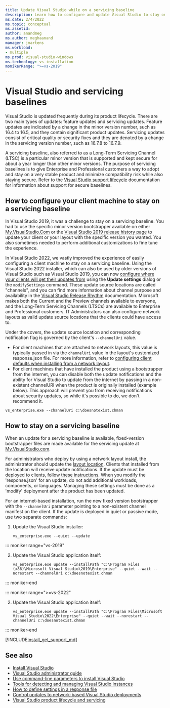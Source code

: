 ```yaml
---
title: Update Visual Studio while on a servicing baseline
description: Learn how to configure and update Visual Studio to stay on a servicing baseline.
ms.date: 2/4/2022
ms.topic: conceptual
ms.assetid: 
author: anandmeg
ms.author: meghaanand
manager: jmartens
ms.workload:
- multiple
ms.prod: visual-studio-windows
ms.technology: vs-installation
monikerRange: ">=vs-2019"
---
```

# Visual Studio and servicing baselines

Visual Studio is updated frequently during its product lifecycle. There are two main types of updates: feature updates and servicing updates. Feature updates are indicated by a change in the minor version number, such as 16.4 to 16.5, and they contain significant product updates. Servicing updates consist of critical quality or security fixes and they are denoted by a change in the servicing version number, such as 16.7.8 to 16.7.9. 

A servicing baseline, also referred to as a Long-Term Servicing Channel (LTSC) is a particular minor version that is supported and kept secure for about a year longer than other minor versions. The purpose of servicing baselines is to give Enterprise and Professional customers a way to adopt and stay on a very stable product and minimize compatibility risk while also staying secure. Refer to the [Visual Studio support lifecycle](/visualstudio/productinfo/vs-servicing) documentation for information about support for secure baselines.

## How to configure your client machine to stay on a servicing baseline

In Visual Studio 2019, it was a challenge to stay on a servicing baseline. You had to use the specific minor version bootstrapper available on either [My.VisualStudio.Com](https://my.visualstudio.com/Downloads) or the [Visual Studio 2019 release history page](/visualstudio/releases/2019/history) to update your client or your layout with the specific version you wanted. You also sometimes needed to perform additional customizations to fine tune the experience.  

In Visual Studio 2022, we vastly improved the experience of easily configuring a client machine to stay on a servicing baseline. Using the Visual Studio 2022 installer, which can also be used by older versions of Visual Studio such as Visual Studio 2019, you can now [configure where your clients will get their updates from](/visualstudio/install/update-visual-studio?view=vs-2022#configure-source-location-of-updates-1) using the **Update settings** dialog or the `modifySettings` command. These update source locations are called "channels", and you can find more information about channel purpose and availability in the [Visual Studio Release Rhythm](/visualstudio/productinfo/release-rhythm) documentation. Microsoft makes both the Current and the Preview channels available to everyone, and the Long-Term Servicing Channels (LTSCs) are available to Enterprise and Professional customers. IT Administrators can also configure network layouts as valid update source locations that the clients could have access to. 

Under the covers, the update source location and corresponding notification flag is governed by the client's `--channelUri` value. 
   - For client machines that are attached to network layouts, this value is typically passed in via the `channelUri` value in the layout's customized response.json file. For more information, refer to [configuring client defaults when installing from a network layout](/visualstudio/install/create-a-network-installation-of-visual-studio?#configure-initial-client-installation-defaults-for-this-layout).
   - For client machines that have installed the product using a bootstrapper from the internet, you can disable both the update notifications and the ability for Visual Studio to update from the internet by passing in a non-existent channelURI when the product is originally installed (example below). This approach will prevent you from receiving notifications about security updates, so while it's possible to do, we don't recommend it.
   
```shell
vs_enterprise.exe --channelUri c:\doesnotexist.chman
```

## How to stay on a servicing baseline

When an update for a servicing baseline is available, fixed-version bootstrapper files are made available for the servicing update at [My.VisualStudio.com](https://my.visualstudio.com/Downloads?q=visual%20studio%202019%20version%2016.0).

For administrators who deploy by using a network layout install, the administrator should update the [layout location](create-a-network-installation-of-visual-studio.md#update-or-modify-your-layout). Clients that installed from the location will receive update notifications. If the update must be deployed to clients, follow [these instructions](update-a-network-installation-of-visual-studio.md). When you modify the 'response.json' for an update, do not add additional workloads, components, or languages. Managing these settings must be done as a 'modify' deployment after the product has been updated.

For an internet-based installation, run the new fixed version bootstrapper with the `--channelUri` parameter pointing to a non-existent channel manifest on the client. If the update is deployed in quiet or passive mode, use two separate commands:

1. Update the Visual Studio installer:

    ```shell
    vs_enterprise.exe --quiet --update
    ```

::: moniker range="vs-2019"
 
2. Update the Visual Studio application itself:
    ```shell
    vs_enterprise.exe update --installPath "C:\Program Files (x86)\Microsoft Visual Studio\2019\Enterprise" --quiet --wait --norestart --channelUri c:\doesnotexist.chman
    ```

::: moniker-end

::: moniker range=">=vs-2022"

2. Update the Visual Studio application itself:
    ```shell
    vs_enterprise.exe update --installPath "C:\Program Files\Microsoft Visual Studio\2022\Enterprise" --quiet --wait --norestart --channelUri c:\doesnotexist.chman
    ```

::: moniker-end

[!INCLUDE[install_get_support_md](includes/install_get_support_md.md)]

## See also

* [Install Visual Studio](install-visual-studio.md)
* [Visual Studio administrator guide](visual-studio-administrator-guide.md)
* [Use command-line parameters to install Visual Studio](use-command-line-parameters-to-install-visual-studio.md)
* [Tools for detecting and managing Visual Studio instances](tools-for-managing-visual-studio-instances.md)
* [How to define settings in a response file](automated-installation-with-response-file.md)
* [Control updates to network-based Visual Studio deployments](controlling-updates-to-visual-studio-deployments.md)
* [Visual Studio product lifecycle and servicing](/visualstudio/releases/2019/servicing/)
